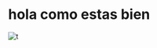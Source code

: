 # hola como estas bien 
![t](https://user-images.githubusercontent.com/128210680/226092701-e7f52643-db94-4130-a8b8-593a869a4319.jpg)
